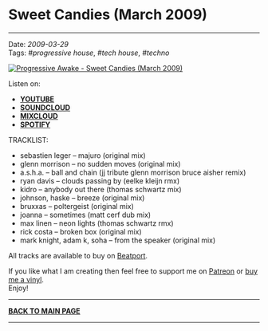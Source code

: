 # Sweet Candies (March 2009)

----

Date: *2009-03-29*  
Tags: *#progressive house*, *#tech house*, *#techno*  

[![Progressive Awake - Sweet Candies (March 2009)](https://thumbnailer.mixcloud.com/unsafe/390x390/extaudio/f/3/2/3/b65c-315e-40b6-afcd-70ad6348faf9)](https://www.youtube.com/watch?v=-cWqtMY1WpY)

Listen on:  
* [**YOUTUBE**](https://www.youtube.com/watch?v=-cWqtMY1WpY)
* [**SOUNDCLOUD**](https://soundcloud.com/progawake09/sweet-candies-march-2009)
* [**MIXCLOUD**](https://www.mixcloud.com/progressiveawake2008/sweet-candies-march-2009/)
* [**SPOTIFY**](https://open.spotify.com/playlist/3SFnraxmtGI7mokSFaHhSG?si=7ff604e9ca804e47)
<!-- * [**Download MP3 (86MB, 63min)**](https://1drv.ms/u/s!Alo3H0XlzdZxggvqAjPyndDTXt96?e=3SXc8A) -->

TRACKLIST:  

* sebastien leger – majuro (original mix)
* glenn morrison – no sudden moves (original mix)
* a.s.h.a. – ball and chain (jj tribute glenn morrison bruce aisher remix)
* ryan davis – clouds passing by (eelke kleijn rmx)
* kidro – anybody out there (thomas schwartz mix)
* johnson, haske – breeze (original mix)
* bruxxas – poltergeist (original mix)
* joanna – sometimes (matt cerf dub mix)
* max linen – neon lights (thomas schwartz rmx)
* rick costa – broken box (original mix)
* mark knight, adam k, soha – from the speaker (original mix)

All tracks are available to buy on <a href="http://beatport.com" target="_blank">Beatport</a>. 

If you like what I am creating then feel free to support me on [Patreon](https://www.patreon.com/shivioua) or [buy me a vinyl](https://www.buymeacoffee.com/shivioua).  
Enjoy!  

----

[**BACK TO MAIN PAGE**](./README.md)

---- 
